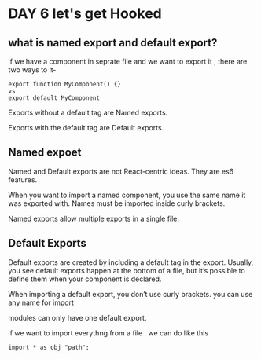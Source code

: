 # DAY 6 let's get Hooked

## what is named export and default export?

if we have a component in seprate file and we want to export it , there are two ways to it-

```
export function MyComponent() {}
vs
export default MyComponent
```

Exports without a default tag are Named exports.

Exports with the default tag are Default exports.

## Named expoet

Named and Default exports are not React-centric ideas. They are es6 features.

When you want to import a named component, you use the same name it was exported with. Names must be imported inside curly brackets.

Named exports allow multiple exports in a single file.

## Default Exports

Default exports are created by including a default tag in the export. Usually, you see default exports happen at the bottom of a file, but it’s possible to define them when your component is declared.

When importing a default export, you don’t use curly brackets.
you can use any name for import

modules can only have one default export.

if we want to import everythng from a file .
we can do like this

```
import * as obj "path";

```
